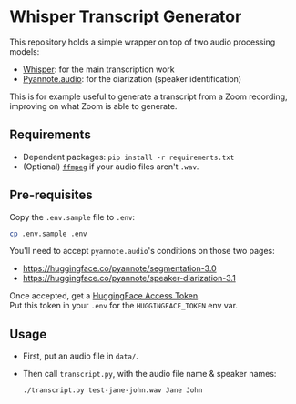 # Whisper Transcript Generator

This repository holds a simple wrapper on top of two audio processing models:
- [Whisper](https://github.com/openai/whisper): for the main transcription work
- [Pyannote.audio](https://github.com/pyannote/pyannote-audio): for the diarization (speaker identification)

This is for example useful to generate a transcript from a Zoom recording, improving on what Zoom is able to generate.

## Requirements

- Dependent packages: `pip install -r requirements.txt`
- (Optional) [`ffmpeg`](https://ffmpeg.org/download.html) if your audio files aren't `.wav`.

## Pre-requisites

Copy the `.env.sample` file to `.env`:
```bash
cp .env.sample .env
```

You'll need to accept `pyannote.audio`'s conditions on those two pages:
- https://huggingface.co/pyannote/segmentation-3.0
- https://huggingface.co/pyannote/speaker-diarization-3.1

Once accepted, get a [HuggingFace Access Token](https://huggingface.co/settings/tokens).  
Put this token in your `.env` for the `HUGGINGFACE_TOKEN` env var.

## Usage

- First, put an audio file in `data/`.
- Then call `transcript.py`, with the audio file name & speaker names:

    ```bash
    ./transcript.py test-jane-john.wav Jane John
    ```
